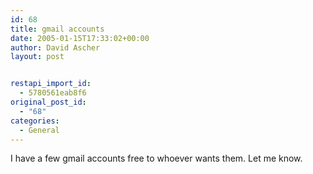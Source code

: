 ```yaml
---
id: 68
title: gmail accounts
date: 2005-01-15T17:33:02+00:00
author: David Ascher
layout: post


restapi_import_id:
  - 5780561eab8f6
original_post_id:
  - "68"
categories:
  - General
---
```

I have a few gmail accounts free to whoever wants them. Let me know.